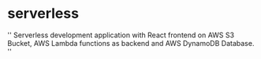 # serverless

''
    Serverless development application with React frontend on AWS S3 Bucket, AWS Lambda functions as backend and AWS DynamoDB Database.
''
